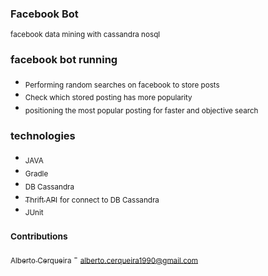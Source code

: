 ### Facebook Bot
<sub>facebook data mining with cassandra nosql</sub>

### facebook bot running
- <sub>Performing random searches on facebook to store posts</sub>  
- <sub>Check which stored posting has more popularity</sub>
- <sub>positioning the most popular posting for faster and objective search</sub>

### technologies
- <sub>JAVA</sub>
- <sub>Gradle</sub>
- <sub>DB Cassandra</sub>
- [<sub>Thrift API</sub>](https://thrift.apache.org/ "Thrift API") <sub>for connect to DB Cassandra</sub>
- <sub>JUnit</sub>

### <sub>Contributions</sub>
[<sub>Alberto Cerqueira</sub>](https://github.com/albertocerqueira/ "Alberto Cerqueira") - <sub>alberto.cerqueira1990@gmail.com</sub>  
